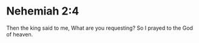 # Nehemiah 2:4

Then the king said to me, What are you requesting? So I prayed to the God of heaven.
